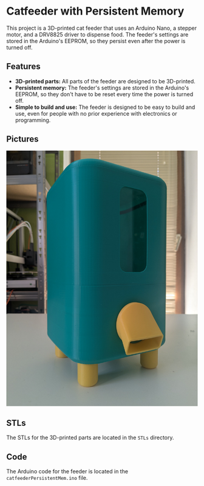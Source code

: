 # Catfeeder with Persistent Memory

This project is a 3D-printed cat feeder that uses an Arduino Nano, a stepper motor, and a DRV8825 driver to dispense food. The feeder's settings are stored in the Arduino's EEPROM, so they persist even after the power is turned off.

## Features

* **3D-printed parts:** All parts of the feeder are designed to be 3D-printed.
* **Persistent memory:** The feeder's settings are stored in the Arduino's EEPROM, so they don't have to be reset every time the power is turned off.
* **Simple to build and use:** The feeder is designed to be easy to build and use, even for people with no prior experience with electronics or programming.

## Pictures

![Completed](pictures/completed.jpg)

## STLs

The STLs for the 3D-printed parts are located in the `STLs` directory.

## Code

The Arduino code for the feeder is located in the `catfeederPersistentMem.ino` file.
